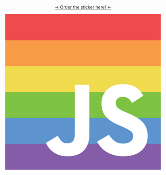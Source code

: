 <p align="center">
  <a href="https://www.stickermule.com/marketplace/6313-pridejs">&rarr; Order the sticker here! &larr;</a>
</p>

![](pridejs.png)
